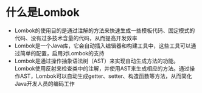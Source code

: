 # 什么是Lombok
- Lombok的使用目的是通过注解的方法来快速生成一些模板代码、固定模式的代码、没有过多技术含量的代码，从而提高开发效率
- Lombok是一个Java库，它会自动插入编辑器和构建工具中，这些工具可以通过简单的配置，启用对Lombok的支持
- Lombok是通过操作抽象语法树（AST）来实现自动生成方法的功能。Lombok使用反射来检查类中的注解，并使用AST来生成相应的方法。通过操作AST，Lombok可以自动生成getter、setter、构造函数等方法，从而简化Java开发人员的编码工作